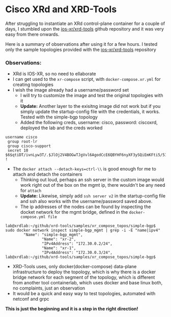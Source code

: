 # Cisco XRd and XRD-Tools

After struggling to instantiate an XRd control-plane container for a couple of days, I stumbled upon the [ios-xr/xrd-tools](https://github.com/ios-xr/xrd-tools) github repository and it was very easy from there onwards.

Here is a summary of observations after using it for a few hours. I tested only the sample topologies provided with the [ios-xr/xrd-tools](https://github.com/ios-xr/xrd-tools) repository

### Observations:
+ XRd is IOS-XR, so no need to ellaborate
+ I can get used to the ```xr-compose``` script, with ```docker-compose.xr.yml``` for creating topologies
+ I wish the image already had a username/password set
    + I will try to customize the image and test the original topologies with it
    + **Update:** Another layer to the exisitng image did not work but if you simply update the startup-config file with the credentials, it works. Tested with the simple-bgp topology
    + Added the following creds, username: cisco, password: ciscoxrd, deployed the lab and the creds worked
```
username cisco
 group root-lr
 group cisco-support
 secret 10 $6$qtiDT/ivnLyw3T/.$JlOj2V4BOGwTJgVvl6AgodCcE6QBYHF6nyXF3ySQiEmKFti5/51Bq42Om5XVd1HuSoSr0F.illObQIzqwcrdR.
!

```
+ The `docker attach --detach-keys=ctrl-\\` is good enough for me to attach and detach the containers
    + Thinking out loud, perhaps an ssh server in the custom image would work right out of the box on the mgmt ip, there wouldn't be any need for `attach`
    + **Update:** Likewise, simply add `ssh server v2` in the startup-config file and ssh also works with the username/password saved above.
    + The ip addresses of the nodes can be found by inspecting the docket network for the mgmt bridge, defined in the `docker-compose.yml file`
```
lab@xrdlab:~/github/xrd-tools/samples/xr_compose_topos/simple-bgp$ sudo docker network inspect simple-bgp_mgmt | grep -i -E "name|ipv4"
        "Name": "simple-bgp_mgmt",
                "Name": "xr-2",
                "IPv4Address": "172.30.0.2/24",
                "Name": "xr-1",
                "IPv4Address": "172.30.0.3/24",
lab@xrdlab:~/github/xrd-tools/samples/xr_compose_topos/simple-bgp$
```
+ XRD-Tools uses, only docker(docker-compose) data-plane infrastructure to deploy the topology, which is why there is a docker bridge network for each segment of the topology, which is different from another tool containerlab, which uses docker and base linux both, no complaints, just an observation
+ It would be a quick and easy way to test topologies, automated with netconf and grpc


**This is just the beginning and it is a step in the right direction!**

